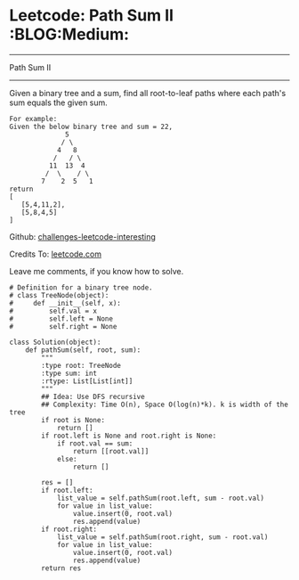 # Leetcode: Path Sum II     :BLOG:Medium:


---

Path Sum II  

---

Given a binary tree and a sum, find all root-to-leaf paths where each path's sum equals the given sum.  

    For example:
    Given the below binary tree and sum = 22,
                  5
                 / \
                4   8
               /   / \
              11  13  4
             /  \    / \
            7    2  5   1
    return
    [
       [5,4,11,2],
       [5,8,4,5]
    ]

Github: [challenges-leetcode-interesting](https://github.com/DennyZhang/challenges-leetcode-interesting/tree/master/path-sum-ii)  

Credits To: [leetcode.com](https://leetcode.com/problems/path-sum-ii/description/)  

Leave me comments, if you know how to solve.  

    # Definition for a binary tree node.
    # class TreeNode(object):
    #     def __init__(self, x):
    #         self.val = x
    #         self.left = None
    #         self.right = None
    
    class Solution(object):
        def pathSum(self, root, sum):
            """
            :type root: TreeNode
            :type sum: int
            :rtype: List[List[int]]
            """
            ## Idea: Use DFS recursive
            ## Complexity: Time O(n), Space O(log(n)*k). k is width of the tree
            if root is None:
                return []
            if root.left is None and root.right is None:
                if root.val == sum:
                    return [[root.val]]
                else:
                    return []
    
            res = []
            if root.left:
                list_value = self.pathSum(root.left, sum - root.val)
                for value in list_value:
                    value.insert(0, root.val)
                    res.append(value)
            if root.right:
                list_value = self.pathSum(root.right, sum - root.val)
                for value in list_value:
                    value.insert(0, root.val)
                    res.append(value)
            return res